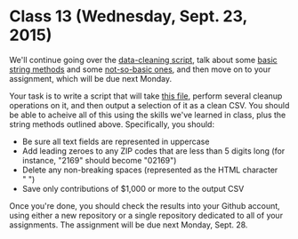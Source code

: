 # Class 13 (Wednesday, Sept. 23, 2015)

We'll continue going over the [data-cleaning script](https://github.com/cjdd3b/advanced-data-journalism/blob/master/week5/class12/cleaner.py), talk about some [basic string methods](http://www.thehelloworldprogram.com/python/python-string-methods/) and some [not-so-basic ones](http://www.tutorialspoint.com/python/string_zfill.htm), and then move on to your assignment, which will be due next Monday.

Your task is to write a script that will take [this file](https://github.com/cjdd3b/advanced-data-journalism/blob/master/week5/class13/data/cleanme.csv), perform several cleanup operations on it, and then output a selection of it as a clean CSV. You should be able to acheive all of this using the skills we've learned in class, plus the string methods outlined above. Specifically, you should:

  - Be sure all text fields are represented in uppercase
  - Add leading zeroes to any ZIP codes that are less than 5 digits long (for instance, "2169" should become "02169")
  - Delete any non-breaking spaces (represented as the HTML character "&nbsp;")
  - Save only contributions of $1,000 or more to the output CSV

Once you're done, you should check the results into your Github account, using either a new repository or a single repository dedicated to all of your assignments. The assignment will be due next Monday, Sept. 28.